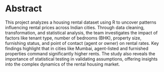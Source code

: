 # Abstract
This project analyzes a housing rental dataset using R to uncover patterns influencing rental prices across Indian cities. Through data cleaning, transformation, and statistical analysis, the team investigates the impact of factors like tenant type, number of bedrooms (BHK), property size, furnishing status, and point of contact (agent or owner) on rental rates. Key findings highlight that in cities like Mumbai, agent-listed and furnished properties command significantly higher rents. The study also reveals the importance of statistical testing in validating assumptions, offering insights into the complex dynamics of the rental housing market.
